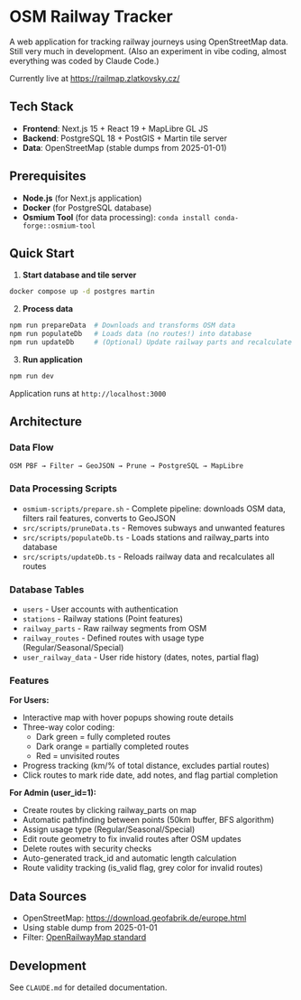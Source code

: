 # OSM Railway Tracker

A web application for tracking railway journeys using OpenStreetMap data. Still very much in development. (Also an experiment in vibe coding, almost everything was coded by Claude Code.)

Currently live at https://railmap.zlatkovsky.cz/

## Tech Stack

- **Frontend**: Next.js 15 + React 19 + MapLibre GL JS
- **Backend**: PostgreSQL 18 + PostGIS + Martin tile server
- **Data**: OpenStreetMap (stable dumps from 2025-01-01)

## Prerequisites

- **Node.js** (for Next.js application)
- **Docker** (for PostgreSQL database)
- **Osmium Tool** (for data processing): `conda install conda-forge::osmium-tool`

## Quick Start

1. **Start database and tile server**
```bash
docker compose up -d postgres martin
```

2. **Process data**
```bash
npm run prepareData  # Downloads and transforms OSM data
npm run populateDb   # Loads data (no routes!) into database
npm run updateDb     # (Optional) Update railway parts and recalculate routes
```

3. **Run application**
```bash
npm run dev
```

Application runs at `http://localhost:3000`

## Architecture

### Data Flow
```
OSM PBF → Filter → GeoJSON → Prune → PostgreSQL → MapLibre
```

### Data Processing Scripts
- `osmium-scripts/prepare.sh` - Complete pipeline: downloads OSM data, filters rail features, converts to GeoJSON
- `src/scripts/pruneData.ts` - Removes subways and unwanted features
- `src/scripts/populateDb.ts` - Loads stations and railway_parts into database
- `src/scripts/updateDb.ts` - Reloads railway data and recalculates all routes

### Database Tables
- `users` - User accounts with authentication
- `stations` - Railway stations (Point features)
- `railway_parts` - Raw railway segments from OSM
- `railway_routes` - Defined routes with usage type (Regular/Seasonal/Special)
- `user_railway_data` - User ride history (dates, notes, partial flag)

### Features

**For Users:**
- Interactive map with hover popups showing route details
- Three-way color coding:
  - Dark green = fully completed routes
  - Dark orange = partially completed routes
  - Red = unvisited routes
- Progress tracking (km/% of total distance, excludes partial routes)
- Click routes to mark ride date, add notes, and flag partial completion

**For Admin (user_id=1):**
- Create routes by clicking railway_parts on map
- Automatic pathfinding between points (50km buffer, BFS algorithm)
- Assign usage type (Regular/Seasonal/Special)
- Edit route geometry to fix invalid routes after OSM updates
- Delete routes with security checks
- Auto-generated track_id and automatic length calculation
- Route validity tracking (is_valid flag, grey color for invalid routes)

## Data Sources

- OpenStreetMap: https://download.geofabrik.de/europe.html
- Using stable dump from 2025-01-01
- Filter: [OpenRailwayMap standard](https://github.com/OpenRailwayMap/OpenRailwayMap-CartoCSS/blob/master/SETUP.md)

## Development

See `CLAUDE.md` for detailed documentation.
